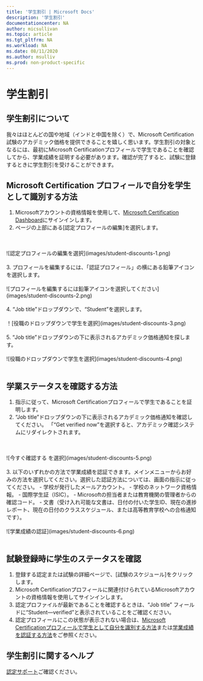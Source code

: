 ```yaml
---
title: '学生割引 | Microsoft Docs'
description: '学生割引' 
documentationcenter: NA 
author: micsullivan
ms.topic: article
ms.tgt_pltfrm: NA
ms.workload: NA
ms.date: 08/11/2020
ms.author: msulliv
ms.prod: non-product-specific
---
```

# 学生割引

## 学生割引について

我々はほとんどの国や地域（インドと中国を除く）で、Microsoft Certification試験のアカデミック価格を提供できることを嬉しく思います。学生割引の対象となるには、最初にMicrosoft Certificationプロフィールで学生であることを確認してから、学業成績を証明する必要があります。確認が完了すると、試験に登録するときに学生割引を受けることができます。

## <a name="how-to-identify-yourself-as-student-in-profile"></a> Microsoft Certification プロフィールで自分を学生として識別する方法

1. Microsoftアカウントの資格情報を使用して、[Microsoft Certification Dashboard](https://aka.ms/certdashboard)にサインインします。
2. ページの上部にある[認定プロフィールの編集]を選択します。
<br/>
<br/>
![認定プロフィールの編集を選択](images/student-discounts-1.png)
<br/>
<br/>
3. プロフィールを編集するには、「認証プロフィール」の横にある鉛筆アイコンを選択します。
<br/>
<br/>
![プロフィールを編集するには鉛筆アイコンを選択してください](images/student-discounts-2.png)
<br/>
<br/>
4. “Job title”ドロップダウンで、“Student”を選択します。
<br/>
<br/>
！[役職のドロップダウンで学生を選択](images/student-discounts-3.png)
<br/>
<br/>
5. “Job title”ドロップダウンの下に表示されるアカデミック価格通知を探します。
<br/>
<br/>
![役職のドロップダウンで学生を選択](images/student-discounts-4.png)
<br/>
<br/>

## <a name="how-to-verify-your-academic-status"> </a>学業ステータスを確認する方法

1. 指示に従って、Microsoft Certificationプロフィールで学生であることを証明します。
2. “Job title”ドロップダウンの下に表示されるアカデミック価格通知を確認してください。 「“Get verified now”を選択すると、アカデミック確認システムにリダイレクトされます。
<br/>
<br/>
![今すぐ確認する を選択](images/student-discounts-5.png)
<br/>
<br/>
3. 以下のいずれかの方法で学業成績を認証できます。メインメニューからお好みの方法を選択してください。選択した認証方法については、画面の指示に従ってください。
    - 学校が発行したメールアカウント。
    - 学校のネットワーク資格情報。
    - 国際学生証（ISIC）。
    - Microsoftの担当者または教育機関の管理者からの確認コード。
    - 文書（受け入れ可能な文書は、日付の付いた学生ID、現在の進捗レポート、現在の日付のクラススケジュール、または高等教育学校への合格通知です）。
<br/>
<br/>
![学業成績の認証](images/student-discounts-6.png)
<br/>
<br/>

## 試験登録時に学生のステータスを確認

1. 登録する認定または試験の詳細ページで、[試験のスケジュール]をクリックします。
2. Microsoft Certificationプロフィールに関連付けられているMicrosoftアカウントの資格情報を使用してサインインします。
3. 認定プロファイルが最新であることを確認するときは、“Job title” フィールドに“Student—verified”と表示されていることをご確認ください。
4. 認定プロフィールにこの状態が表示されない場合は、[Microsoft Certificationプロフィールで学生として自分を識別する方法](#how-to-identify-yourself-as-student-in-profile)または[学業成績を認証する方法](#how-to-verify-your-academic-status)をご参照ください。

## 学生割引に関するヘルプ

[認定サポート](/learn/certifications/help)ご確認ください。